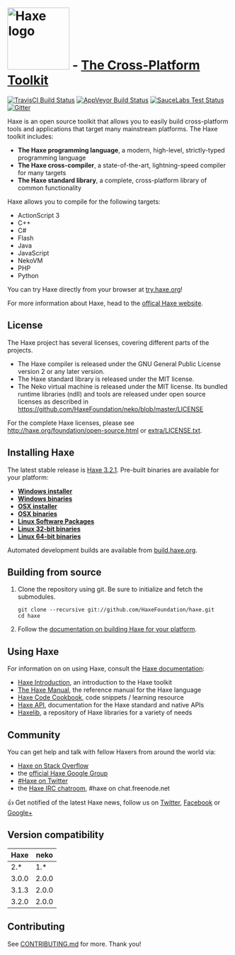 
# [<img src="http://haxe.org/img/haxe-logo-horizontal.svg" alt="Haxe logo" width="140">](http://haxe.org) - [The Cross-Platform Toolkit](http://haxe.org)
[![TravisCI Build Status](https://travis-ci.org/HaxeFoundation/haxe.svg?branch=development)](https://travis-ci.org/HaxeFoundation/haxe)
[![AppVeyor Build Status](https://ci.appveyor.com/api/projects/status/github/HaxeFoundation/haxe?branch=development&svg=true)](https://ci.appveyor.com/project/HaxeFoundation/haxe)
[![SauceLabs Test Status](https://saucelabs.com/buildstatus/haxe)](https://saucelabs.com/u/haxe)
[![Gitter](https://badges.gitter.im/Join%20Chat.svg)](https://gitter.im/HaxeFoundation/haxe?utm_source=badge&utm_medium=badge&utm_campaign=pr-badge)

Haxe is an open source toolkit that allows you to easily build cross-platform tools and applications that target many mainstream platforms. The Haxe toolkit includes:

 * **The Haxe programming language**, a modern, high-level, strictly-typed programming language
 * **The Haxe cross-compiler**, a state-of-the-art, lightning-speed compiler for many targets
 * **The Haxe standard library**, a complete, cross-platform library of common functionality

Haxe allows you to compile for the following targets:

 * ActionScript 3
 * C++
 * C#
 * Flash
 * Java
 * JavaScript
 * NekoVM
 * PHP
 * Python

You can try Haxe directly from your browser at [try.haxe.org](http://try.haxe.org)!

For more information about Haxe, head to the [offical Haxe website](http://haxe.org).

## License

The Haxe project has several licenses, covering different parts of the projects.

 * The Haxe compiler is released under the GNU General Public License version 2 or any later version.
 * The Haxe standard library is released under the MIT license.
 * The Neko virtual machine is released under the MIT license. Its bundled runtime libraries (ndll) and tools are released under open source licenses as described in https://github.com/HaxeFoundation/neko/blob/master/LICENSE

For the complete Haxe licenses, please see http://haxe.org/foundation/open-source.html or [extra/LICENSE.txt](extra/LICENSE.txt).

## Installing Haxe

The latest stable release is [Haxe 3.2.1](http://haxe.org/download/version/3.2.1/). Pre-built binaries are available for your platform:

 * **[Windows installer](http://haxe.org/download/file/3.2.1/haxe-3.2.1-win.exe)**
 * **[Windows binaries](http://haxe.org/download/file/3.2.1/haxe-3.2.1-win.zip)**
 * **[OSX installer](http://haxe.org/download/file/3.2.1/haxe-3.2.1-osx-installer.pkg)**
 * **[OSX binaries](http://haxe.org/download/file/3.2.1/haxe-3.2.1-osx.tar.gz)**
 * **[Linux Software Packages](http://haxe.org/download/linux)**
 * **[Linux 32-bit binaries](http://haxe.org/download/file/3.2.1/haxe-3.2.1-linux32.tar.gz)**
 * **[Linux 64-bit binaries](http://haxe.org/download/file/3.2.1/haxe-3.2.1-linux64.tar.gz)**

Automated development builds are available from [build.haxe.org](http://build.haxe.org).

## Building from source

 1. Clone the repository using git. Be sure to initialize and fetch the submodules.

        git clone --recursive git://github.com/HaxeFoundation/haxe.git
        cd haxe

 2. Follow the [documentation on building Haxe for your platform](http://haxe.org/documentation/introduction/building-haxe.html).

## Using Haxe

For information on on using Haxe, consult the [Haxe documentation](http://haxe.org/documentation):

 * [Haxe Introduction](http://haxe.org/documentation/introduction), an introduction to the Haxe toolkit
 * [The Haxe Manual](http://haxe.org/manual), the reference manual for the Haxe language
 * [Haxe Code Cookbook](http://code.haxe.org), code snippets / learning resource
 * [Haxe API](http://api.haxe.org), documentation for the Haxe standard and native APIs
 * [Haxelib](http://lib.haxe.org), a repository of Haxe libraries for a variety of needs

## Community

You can get help and talk with fellow Haxers from around the world via:

 * [Haxe on Stack Overflow](http://stackoverflow.com/questions/tagged/haxe)
 * the [official Haxe Google Group](https://groups.google.com/forum/#!forum/haxelang)
 * [#Haxe on Twitter](https://twitter.com/hashtag/haxe?src=hash)
 * the [Haxe IRC chatroom](http://unic0rn.github.io/tiramisu/haxe), #haxe on chat.freenode.net

:+1: Get notified of the latest Haxe news, follow us on [Twitter](https://twitter.com/haxelang), [Facebook](https://www.facebook.com/haxe.org) or [Google+](https://plus.google.com/+HaxeOrg)

## Version compatibility

Haxe   | neko
----   | -----
2.*    | 1.*
3.0.0  | 2.0.0
3.1.3  | 2.0.0
3.2.0  | 2.0.0


## Contributing

See [CONTRIBUTING.md](CONTRIBUTING.md) for more. Thank you!
